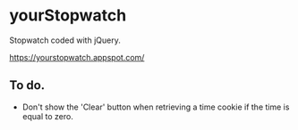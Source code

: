 # yourStopwatch
Stopwatch coded with jQuery.

https://yourstopwatch.appspot.com/

## To do.
* Don't show the 'Clear' button when retrieving a time cookie if the time is equal to zero.
